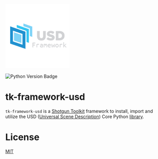 <img src="https://raw.githubusercontent.com/nfa-vfxim/tk-framework-usd/main/icon-256.png" alt="tk-framework-usd logo" width="200"/>

![Python Version Badge](https://img.shields.io/badge/python-%3E%3D3.6-yellow)

# tk-framework-usd
`tk-framework-usd` is a [Shotgun Toolkit][1] framework to install, import and utilize the USD ([Universal Scene Description][2]) Core Python [library][3]. 

# License
[MIT](../blob/master/LICENSE)

[1]: https://support.shotgunsoftware.com/hc/en-us/articles/219039788-Toolkit-Home-Page
[2]: https://graphics.pixar.com/usd/docs/index.html
[3]: https://pypi.org/project/usd-core/